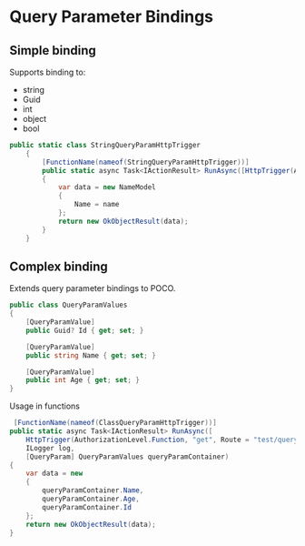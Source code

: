 # Query Parameter Bindings

## Simple binding

Supports binding to:

- string
- Guid
- int
- object
- bool

```csharp
public static class StringQueryParamHttpTrigger
    {
        [FunctionName(nameof(StringQueryParamHttpTrigger))]
        public static async Task<IActionResult> RunAsync([HttpTrigger(AuthorizationLevel.Function, "get", Route = "test/query/name")]           HttpRequest req, ILogger log, [QueryParam("name")] string name)
        {
            var data = new NameModel
            {
                Name = name
            };
            return new OkObjectResult(data);
        }
    }

```

## Complex binding

Extends query parameter bindings to POCO.

```csharp
public class QueryParamValues
{
    [QueryParamValue]
    public Guid? Id { get; set; }

    [QueryParamValue]
    public string Name { get; set; }

    [QueryParamValue]
    public int Age { get; set; }
}

```

Usage in functions

```csharp
 [FunctionName(nameof(ClassQueryParamHttpTrigger))]
public static async Task<IActionResult> RunAsync([
    HttpTrigger(AuthorizationLevel.Function, "get", Route = "test/query/class")] HttpRequest req,
    ILogger log,
    [QueryParam] QueryParamValues queryParamContainer)
{
    var data = new
    {
        queryParamContainer.Name,
        queryParamContainer.Age,
        queryParamContainer.Id
    };
    return new OkObjectResult(data);
}
```
